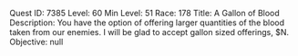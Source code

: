 Quest ID: 7385
Level: 60
Min Level: 51
Race: 178
Title: A Gallon of Blood
Description: You have the option of offering larger quantities of the blood taken from our enemies. I will be glad to accept gallon sized offerings, $N.
Objective: null
